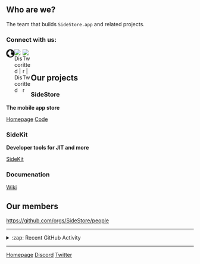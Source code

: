 <!-- 
Docs: How to use GitHub README and actions to auto-generate embedded content.
https://github.com/anuraghazra/github-readme-stats
https://www.youtube.com/watch?v=n6d4KHSKqGk
https://github.com/rahuldkjain/github-profile-readme-generator
 -->

## Who are we?

The team that builds `SideStore.app` and related projects.

### Connect with us:

<!--
[![Website](https://img.shields.io/website?label=sidestore.io&style=for-the-badge&url=https://sidestore.io)](https://sidestore.io)
[![Twitter Follow](https://img.shields.io/twitter/follow/sidestore_io?color=1DA1F2&logo=twitter&style=for-the-badge)](https://twitter.com/intent/follow?original_referer=https%3A%2F%2Fgithub.com%2Fsidestore&screen_name=sidestore)
[![GitHub Followers](https://img.shields.io/github/followers/sidestore?style=for-the-badge)]()
[![GitHub Sponsors](https://img.shields.io/github/sponsors/sidestore?style=for-the-badge
)]() 
-->

[<img align="left" alt="sidestore.io" width="22px" src="https://raw.githubusercontent.com/iconic/open-iconic/master/svg/globe.svg" />][website]
[<img align="left" alt="Discord | Discord" width="22px" src="https://cdn.jsdelivr.net/npm/simple-icons@v3/icons/discord.svg" />][discord]
[<img align="left" alt="Twitter | Twitter" width="22px" src="https://cdn.jsdelivr.net/npm/simple-icons@v3/icons/twitter.svg" />][twitter]

<br />
<br />

## Our projects

### SideStore

__The mobile app store__

[Homepage][website]
[Code][git.sidestore]

### SideKit

__Developer tools for JIT and more__

[SideKit][git.sidekit]

### Documenation

[Wiki][wiki]

## Our members

https://github.com/orgs/SideStore/people

---

<details>
  <summary>:zap: Recent GitHub Activity</summary>

<!--START_SECTION:activity-->
1. 🗣 Commented on [#353](https://github.com/SideStore/SideStore/issues/353) in [SideStore/SideStore](https://github.com/SideStore/SideStore)
2. 🗣 Commented on [#353](https://github.com/SideStore/SideStore/issues/353) in [SideStore/SideStore](https://github.com/SideStore/SideStore)
3. 🗣 Commented on [#351](https://github.com/SideStore/SideStore/issues/351) in [SideStore/SideStore](https://github.com/SideStore/SideStore)
4. ❗️ Opened issue [#353](https://github.com/SideStore/SideStore/issues/353) in [SideStore/SideStore](https://github.com/SideStore/SideStore)
5. 🗣 Commented on [#65](https://github.com/SideStore/SideStore/issues/65) in [SideStore/SideStore](https://github.com/SideStore/SideStore)
6. 🗣 Commented on [#351](https://github.com/SideStore/SideStore/issues/351) in [SideStore/SideStore](https://github.com/SideStore/SideStore)
7. 🗣 Commented on [#351](https://github.com/SideStore/SideStore/issues/351) in [SideStore/SideStore](https://github.com/SideStore/SideStore)
8. 🗣 Commented on [#351](https://github.com/SideStore/SideStore/issues/351) in [SideStore/SideStore](https://github.com/SideStore/SideStore)
9. 🗣 Commented on [#351](https://github.com/SideStore/SideStore/issues/351) in [SideStore/SideStore](https://github.com/SideStore/SideStore)
10. 🗣 Commented on [#351](https://github.com/SideStore/SideStore/issues/351) in [SideStore/SideStore](https://github.com/SideStore/SideStore)
11. 🗣 Commented on [#351](https://github.com/SideStore/SideStore/issues/351) in [SideStore/SideStore](https://github.com/SideStore/SideStore)
12. ❌ Closed PR [#352](https://github.com/SideStore/SideStore/pull/352) in [SideStore/SideStore](https://github.com/SideStore/SideStore)
13. 🗣 Commented on [#352](https://github.com/SideStore/SideStore/issues/352) in [SideStore/SideStore](https://github.com/SideStore/SideStore)
14. 🗣 Commented on [#351](https://github.com/SideStore/SideStore/issues/351) in [SideStore/SideStore](https://github.com/SideStore/SideStore)
15. ❗️ Closed issue [#351](https://github.com/SideStore/SideStore/issues/351) in [SideStore/SideStore](https://github.com/SideStore/SideStore)
16. ❗️ Reopened issue [#351](https://github.com/SideStore/SideStore/issues/351) in [SideStore/SideStore](https://github.com/SideStore/SideStore)
17. ❗️ Closed issue [#351](https://github.com/SideStore/SideStore/issues/351) in [SideStore/SideStore](https://github.com/SideStore/SideStore)
18. 🗣 Commented on [#351](https://github.com/SideStore/SideStore/issues/351) in [SideStore/SideStore](https://github.com/SideStore/SideStore)
19. ❗️ Opened issue [#351](https://github.com/SideStore/SideStore/issues/351) in [SideStore/SideStore](https://github.com/SideStore/SideStore)
20. ❗️ Closed issue [#350](https://github.com/SideStore/SideStore/issues/350) in [SideStore/SideStore](https://github.com/SideStore/SideStore)
<!--END_SECTION:activity-->

</details>

---

[Homepage][patreon] [Discord][discord] [Twitter][twitter]

<!--
- [Patreon][patreon]
- [OpenCollective][opencollective]
- [YouTube][youtube]
-->

[website]: https://sidestore.io
[wiki]: https://wiki.sidestore.io
[twitter]: https://twitter.com/sidestore_io
[discord]: https://discord.gg/CacsuuzsBq
[youtube]: https://youtube.com/TODO
[patreon]: https://www.patreon.com/SideStore
[opencollective]: https://opencollective.com/TODO
[git.sidestore]: https://github.com/SideStore/SideStore/
[git.sidekit]: https://github.com/SideStore/SideKit

